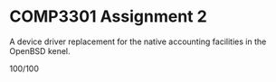 # COMP3301 Assignment 2
A device driver replacement for the native accounting facilities in the OpenBSD kenel.

100/100
